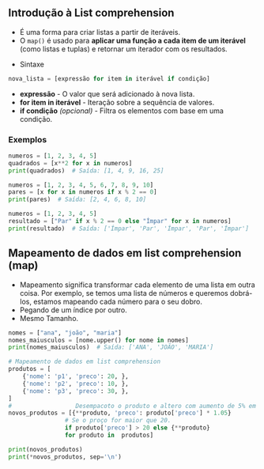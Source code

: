 ## Introdução à List comprehension 
- É uma forma para criar listas a partir de iteráveis.
- O `map()` é usado para **aplicar uma função a cada item de um iterável** (como listas e tuplas) e retornar um iterador com os resultados.

+ Sintaxe 
```python
nova_lista = [expressão for item in iterável if condição]
```
- **expressão** - O valor que será adicionado à nova lista.  
- **for item in iterável** - Iteração sobre a sequência de valores.  
- **if condição** *(opcional)* - Filtra os elementos com base em uma condição.  

### Exemplos   
```python
numeros = [1, 2, 3, 4, 5]
quadrados = [x**2 for x in numeros]
print(quadrados)  # Saída: [1, 4, 9, 16, 25]
```

```python
numeros = [1, 2, 3, 4, 5, 6, 7, 8, 9, 10]
pares = [x for x in numeros if x % 2 == 0]
print(pares)  # Saída: [2, 4, 6, 8, 10]
```

```python
numeros = [1, 2, 3, 4, 5]
resultado = ["Par" if x % 2 == 0 else "Ímpar" for x in numeros]
print(resultado)  # Saída: ['Ímpar', 'Par', 'Ímpar', 'Par', 'Ímpar']
```

## Mapeamento de dados em list comprehension (map)
- Mapeamento significa transformar cada elemento de uma lista em outra coisa. Por exemplo, se temos uma lista de números e queremos dobrá-los, estamos mapeando cada número para o seu dobro.
- Pegando de um índice por outro.
- Mesmo Tamanho.

````python
nomes = ["ana", "joão", "maria"]
nomes_maiusculos = [nome.upper() for nome in nomes]
print(nomes_maiusculos)  # Saída: ['ANA', 'JOÃO', 'MARIA']
````

```` py
# Mapeamento de dados em list comprehension
produtos = [
    {'nome': 'p1', 'preco': 20, },
    {'nome': 'p2', 'preco': 10, },
    {'nome': 'p3', 'preco': 30, },
]
#                  Desempacoto o produto e altero com aumento de 5% em cada um. 
novos_produtos = [{**produto, 'preco': produto['preco'] * 1.05}
                # Se o proço for maior que 20. 
                if produto['preco'] > 20 else {**produto}  
                for produto in  produtos]

print(novos_produtos)
print(*novos_produtos, sep='\n')

````

 
